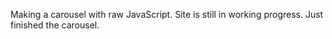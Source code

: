 Making a carousel with raw JavaScript. Site is still in working progress. Just finished the carousel.
